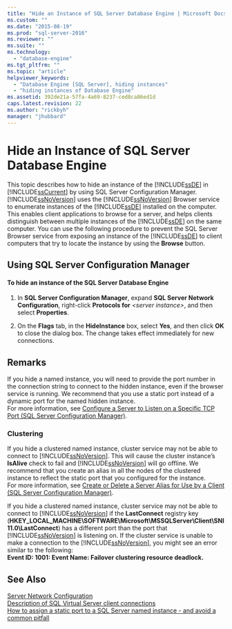 ```yaml
---
title: "Hide an Instance of SQL Server Database Engine | Microsoft Docs"
ms.custom: ""
ms.date: "2015-08-19"
ms.prod: "sql-server-2016"
ms.reviewer: ""
ms.suite: ""
ms.technology: 
  - "database-engine"
ms.tgt_pltfrm: ""
ms.topic: "article"
helpviewer_keywords: 
  - "Database Engine [SQL Server], hiding instances"
  - "hiding instances of Database Engine"
ms.assetid: 392de21a-57fa-4a69-8237-ced8ca86ed1d
caps.latest.revision: 22
ms.author: "rickbyh"
manager: "jhubbard"
---
```

# Hide an Instance of SQL Server Database Engine
  This topic describes how to hide an instance of the [!INCLUDE[ssDE](../../../analysis-services/instances/install/windows/includes/ssde-md.md)] in [!INCLUDE[ssCurrent](../../../advanced-analytics/r-services/includes/sscurrent-md.md)] by using SQL Server Configuration Manager. [!INCLUDE[ssNoVersion](../../../advanced-analytics/r-services/includes/ssnoversion-md.md)] uses the [!INCLUDE[ssNoVersion](../../../advanced-analytics/r-services/includes/ssnoversion-md.md)] Browser service to enumerate instances of the [!INCLUDE[ssDE](../../../analysis-services/instances/install/windows/includes/ssde-md.md)] installed on the computer. This enables client applications to browse for a server, and helps clients distinguish between multiple instances of the [!INCLUDE[ssDE](../../../analysis-services/instances/install/windows/includes/ssde-md.md)] on the same computer. You can use the following procedure to prevent the SQL Server Browser service from exposing an instance of the [!INCLUDE[ssDE](../../../analysis-services/instances/install/windows/includes/ssde-md.md)] to client computers that try to locate the instance by using the **Browse** button.  
  
##  <a name="SSMSProcedure"></a> Using SQL Server Configuration Manager  
  
#### To hide an instance of the SQL Server Database Engine  
  
1.  In **SQL Server Configuration Manager**, expand **SQL Server Network Configuration**, right-click **Protocols for** *\<server instance>*, and then select **Properties**.  
  
2.  On the **Flags** tab, in the **HideInstance** box, select **Yes**, and then click **OK** to close the dialog box. The change takes effect immediately for new connections.  
  
## Remarks  
 If you hide a named instance, you will need to provide the port number in the connection string to connect to the hidden instance, even if the browser service is running. We recommend that you use a static port instead of a dynamic port for the named hidden instance.  
  For more information, see [Configure a Server to Listen on a Specific TCP Port &#40;SQL Server Configuration Manager&#41;](../../../database-engine/configure/windows/configure-a-server-to-listen-on-a-specific-tcp-port.md).  
  
### Clustering  
 If you hide a clustered named instance, cluster service may not be able to connect to [!INCLUDE[ssNoVersion](../../../advanced-analytics/r-services/includes/ssnoversion-md.md)]. This will cause the cluster instance’s **IsAlive** check to fail and [!INCLUDE[ssNoVersion](../../../advanced-analytics/r-services/includes/ssnoversion-md.md)] will go offline. We recommend that you create an alias in all the nodes of the clustered instance to reflect the static port that you configured for the instance.  
 For more information, see [Create or Delete a Server Alias for Use by a Client &#40;SQL Server Configuration Manager&#41;](../../../database-engine/configure/windows/create-or-delete-a-server-alias-for-use-by-a-client.md).  
  
 If you hide a clustered named instance, cluster service may not be able to connect to [!INCLUDE[ssNoVersion](../../../advanced-analytics/r-services/includes/ssnoversion-md.md)] if the **LastConnect** registry key (**HKEY_LOCAL_MACHINE\SOFTWARE\Microsoft\MSSQLServer\Client\SNI11.0\LastConnect**) has a different port than the port that [!INCLUDE[ssNoVersion](../../../advanced-analytics/r-services/includes/ssnoversion-md.md)] is listening on. If the cluster service is unable to make a connection to the [!INCLUDE[ssNoVersion](../../../advanced-analytics/r-services/includes/ssnoversion-md.md)], you might see an error similar to the following:  
**Event ID: 1001: Event Name: Failover clustering resource deadlock.**  
  
## See Also  
 [Server Network Configuration](../../../database-engine/configure/windows/server-network-configuration.md)   
 [Description of SQL Virtual Server client connections](https://support.microsoft.com/kb/273673)   
 [How to assign a static port to a SQL Server named instance - and avoid a common pitfall](http://blogs.msdn.com/b/arvindsh/archive/2012/09/08/how-to-assign-a-static-port-to-a-sql-server-named-instance-and-avoid-a-common-pitfall.aspx)  
  
  